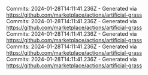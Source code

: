 Commits: 2024-01-28T14:11:41.236Z - Generated via https://github.com/marketplace/actions/artificial-grass
<br>
Commits: 2024-01-28T14:11:41.236Z - Generated via https://github.com/marketplace/actions/artificial-grass
<br>
Commits: 2024-01-28T14:11:41.236Z - Generated via https://github.com/marketplace/actions/artificial-grass
<br>
Commits: 2024-01-28T14:11:41.236Z - Generated via https://github.com/marketplace/actions/artificial-grass
<br>
Commits: 2024-01-28T14:11:41.236Z - Generated via https://github.com/marketplace/actions/artificial-grass
<br>
